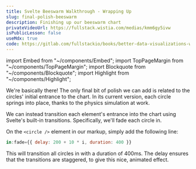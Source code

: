 ```yaml
---
title: Svelte Beeswarm Walkthrough - Wrapping Up
slug: final-polish-beeswarm
description: Finishing up our beeswarm chart
privateVideoUrl: https://fullstack.wistia.com/medias/kmm6gy5ivw
isPublicLesson: false
useMdx: true
code: https://gitlab.com/fullstackio/books/better-data-visualizations-with-svelte/-/tree/master/course/code/02/final?ref_type=heads
---
```


import Embed from "~/components/Embed";
import TopPageMargin from "~/components/TopPageMargin";
import Blockquote from "~/components/Blockquote";
import Highlight from "~/components/Highlight";

<TopPageMargin />

We're basically there! The only final bit of polish we can add is related to the circles' initial entrance to the chart. In its current version, each circle springs into place, thanks to the physics simulation at work. 

We can instead transition each element's entrance into the chart using Svelte's built-in transitions. Specifically, we'll fade each circle in.

On the `<circle />` element in our markup, simply add the following line:

```js
in:fade={{ delay: 200 + 10 * i, duration: 400 }}
```

This will transition all circles in with a duration of 400ms. The delay ensures that the transitions are staggered, to give this nice, animated effect.

<Embed title="yimkb1" previewOnly runOnClick={1} module="02" lesson="final" />
